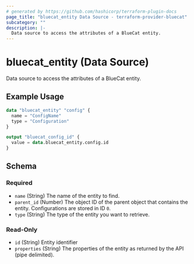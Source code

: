 ```yaml
---
# generated by https://github.com/hashicorp/terraform-plugin-docs
page_title: "bluecat_entity Data Source - terraform-provider-bluecat"
subcategory: ""
description: |-
  Data source to access the attributes of a BlueCat entity.
---
```


# bluecat_entity (Data Source)

Data source to access the attributes of a BlueCat entity.

## Example Usage

```terraform
data "bluecat_entity" "config" {
  name = "ConfigName"
  type = "Configuration"
}

output "bluecat_config_id" {
  value = data.bluecat_entity.config.id
}
```

<!-- schema generated by tfplugindocs -->
## Schema

### Required

- `name` (String) The name of the entity to find.
- `parent_id` (Number) The object ID of the parent object that contains the entity. Configurations are stored in ID `0`.
- `type` (String) The type of the entity you want to retrieve.

### Read-Only

- `id` (String) Entity identifier
- `properties` (String) The properties of the entity as returned by the API (pipe delimited).
